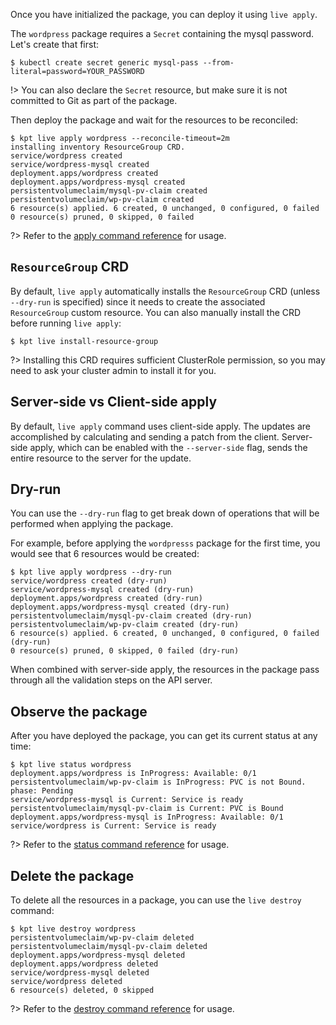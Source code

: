 Once you have initialized the package, you can deploy it using `live apply`.

The `wordpress` package requires a `Secret` containing the mysql password.
Let's create that first:

```shell
$ kubectl create secret generic mysql-pass --from-literal=password=YOUR_PASSWORD
```

!> You can also declare the `Secret` resource, but make sure it is not committed to
Git as part of the package.

Then deploy the package and wait for the resources to be reconciled:

```shell
$ kpt live apply wordpress --reconcile-timeout=2m
installing inventory ResourceGroup CRD.
service/wordpress created
service/wordpress-mysql created
deployment.apps/wordpress created
deployment.apps/wordpress-mysql created
persistentvolumeclaim/mysql-pv-claim created
persistentvolumeclaim/wp-pv-claim created
6 resource(s) applied. 6 created, 0 unchanged, 0 configured, 0 failed
0 resource(s) pruned, 0 skipped, 0 failed
```

?> Refer to the [apply command reference][apply-doc] for usage.

## `ResourceGroup` CRD

By default, `live apply` automatically installs the `ResourceGroup` CRD (unless
`--dry-run` is specified) since it needs to create the associated
`ResourceGroup` custom resource. You can also manually install the CRD before
running `live apply`:

```shell
$ kpt live install-resource-group
```

?> Installing this CRD requires sufficient ClusterRole permission, so you may
need to ask your cluster admin to install it for you.

## Server-side vs Client-side apply

By default, `live apply` command uses client-side apply. The updates are
accomplished by calculating and sending a patch from the client. Server-side
apply, which can be enabled with the `--server-side` flag, sends the entire
resource to the server for the update.

## Dry-run

You can use the `--dry-run` flag to get break down of operations that will be
performed when applying the package.

For example, before applying the `wordpresss` package for the first time, you
would see that 6 resources would be created:

```shell
$ kpt live apply wordpress --dry-run
service/wordpress created (dry-run)
service/wordpress-mysql created (dry-run)
deployment.apps/wordpress created (dry-run)
deployment.apps/wordpress-mysql created (dry-run)
persistentvolumeclaim/mysql-pv-claim created (dry-run)
persistentvolumeclaim/wp-pv-claim created (dry-run)
6 resource(s) applied. 6 created, 0 unchanged, 0 configured, 0 failed (dry-run)
0 resource(s) pruned, 0 skipped, 0 failed (dry-run)
```

When combined with server-side apply, the resources in the package pass through
all the validation steps on the API server.

## Observe the package

After you have deployed the package, you can get its current status at any time:

```shell
$ kpt live status wordpress
deployment.apps/wordpress is InProgress: Available: 0/1
persistentvolumeclaim/wp-pv-claim is InProgress: PVC is not Bound. phase: Pending
service/wordpress-mysql is Current: Service is ready
persistentvolumeclaim/mysql-pv-claim is Current: PVC is Bound
deployment.apps/wordpress-mysql is InProgress: Available: 0/1
service/wordpress is Current: Service is ready
```

?> Refer to the [status command reference][status-doc] for usage.

## Delete the package

To delete all the resources in a package, you can use the `live destroy`
command:

```shell
$ kpt live destroy wordpress
persistentvolumeclaim/wp-pv-claim deleted
persistentvolumeclaim/mysql-pv-claim deleted
deployment.apps/wordpress-mysql deleted
deployment.apps/wordpress deleted
service/wordpress-mysql deleted
service/wordpress deleted
6 resource(s) deleted, 0 skipped
```

?> Refer to the [destroy command reference][destroy-doc] for usage.

[apply-doc]: /reference/cli/live/apply/
[status-doc]: /reference/cli/live/status/
[destroy-doc]: /reference/cli/live/destroy/
